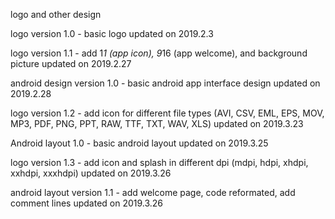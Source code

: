 logo and other design
<for Meerkats>

logo version 1.0 - basic logo
updated on 2019.2.3

logo version 1.1 - add 1*1 (app icon), 9*16 (app welcome), and background picture
updated on 2019.2.27

android design version 1.0 - basic android app interface design
updated on 2019.2.28

logo version 1.2 - add icon for different file types (AVI, CSV, EML, EPS, MOV, MP3, PDF, PNG, PPT, RAW, TTF, TXT, WAV, XLS)
updated on 2019.3.23

Android layout 1.0 - basic android layout
updated on 2019.3.25

logo version 1.3 - add icon and splash in different dpi (mdpi, hdpi, xhdpi, xxhdpi, xxxhdpi)
updated on 2019.3.26

android layout version 1.1 - add welcome page, code reformated, add comment lines
updated on 2019.3.26
